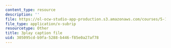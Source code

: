 ```yaml
---
content_type: resource
description: ''
file: https://ol-ocw-studio-app-production.s3.amazonaws.com/courses/5-111sc-principles-of-chemical-science-fall-2014/305095cdb9fa5288b446f85e0a27af78_p8AAjZXr5dg.vtt
file_type: application/x-subrip
resourcetype: Other
title: 3play caption file
uid: 305095cd-b9fa-5288-b446-f85e0a27af78
---
```

